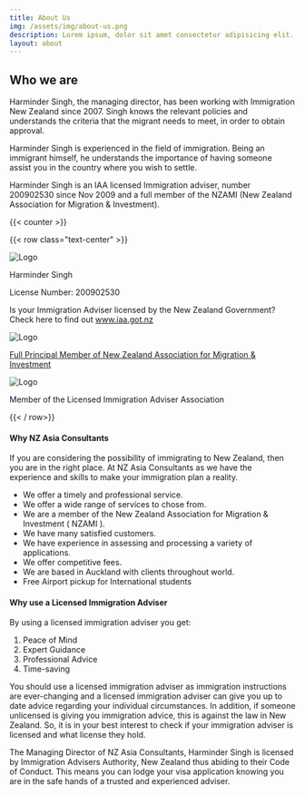 ```yaml
---
title: About Us
img: /assets/img/about-us.png
description: Lorem ipsum, dolor sit amet consectetur adipisicing elit. Aliquid quasi similique totam, molestias necessitatibus.
layout: about
---
```


## Who we are

Harminder Singh, the managing director, has been working with Immigration New Zealand since 2007. Singh knows the relevant policies and understands the criteria that the migrant needs to meet, in order to obtain approval.

Harminder Singh is experienced in the field of immigration. Being an immigrant himself, he understands the importance of having someone assist you in the country where you wish to settle.

Harminder Singh is an IAA licensed Immigration adviser, number 200902530 since Nov 2009 and a full member of the NZAMI (New Zealand Association for Migration & Investment).

{{< counter >}}

{{< row class="text-center" >}}

<div class = "col-md-4">
<img src="/assets/img/IAA-Trade-Mark_colour-150x150.jpg" alt="Logo" class = "img-fluid" />
    <p>Harminder Singh</p>
	<p>License Number: 200902530</p>
<p>
    Is your Immigration Adviser licensed by the New Zealand Government? Check here to find out <a href = "www.iaa.govt.nz" > www.iaa.got.nz</a> </p>
</div>

<div class = "col-md-4 text-center">
<img src="/assets/img/NZAMI-Logo-April-2021-300x160.jpg" alt="Logo" class = "img-fluid" />
    <p>
        <a href ="nzami.co.nz">Full Principal Member of New Zealand Association for Migration & Investment</a>
    </p>
</div>

<div class = "col-md-4">
<img src="/assets/img/LogoLIAAMember.png" alt="Logo" class = "img-fluid" />
    <p>
        Member of the Licensed Immigration Adviser Association
    </p>
</div>

{{< / row>}}

#### Why NZ Asia Consultants

If you are considering the possibility of immigrating to New Zealand, then you are in the right place. At NZ Asia Consultants as we have the experience and skills to make your immigration plan a reality.

- We offer a timely and professional service.
- We offer a wide range of services to chose from.
- We are a member of the New Zealand Association for Migration & Investment ( NZAMI ).
- We have many satisfied customers.
- We have experience in assessing and processing a variety of applications.
- We offer competitive fees.
- We are based in Auckland with clients throughout world.
- Free Airport pickup for International students

#### Why use a Licensed Immigration Adviser

By using a licensed immigration adviser you get:

1. Peace of Mind
2. Expert Guidance
3. Professional Advice
4. Time-saving

You should use a licensed immigration adviser as immigration instructions are ever-changing and a licensed immigration adviser can give you up to date advice regarding your individual circumstances. In addition, if someone unlicensed is giving you immigration advice, this is against the law in New Zealand. So, it is in your best interest to check if your immigration adviser is licensed and what license they hold.

The Managing Director of NZ Asia Consultants, Harminder Singh is licensed by Immigration Advisers Authority, New Zealand thus abiding to their Code of Conduct. This means you can lodge your visa application knowing you are in the safe hands of a trusted and experienced adviser.
